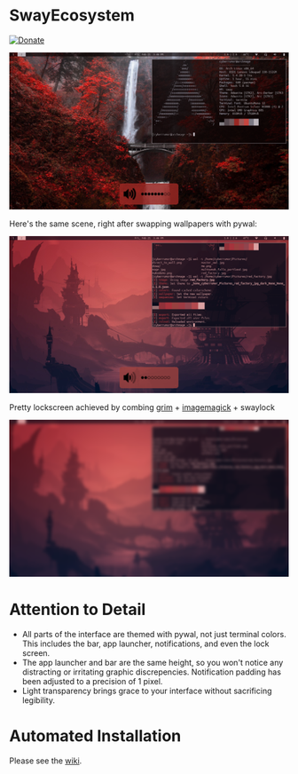 # SwayEcosystem
[![Donate](https://img.shields.io/badge/Donate-PayPal-green.svg)](https://www.paypal.me/cyberrumor)


<img src="/home/cyberrumor/makodemo.png">

Here's the same scene, right after swapping wallpapers with pywal:

<img src="/home/cyberrumor/waldemo.png">

Pretty lockscreen achieved by combing [grim](https://github.com/emersion/grim) + [imagemagick](https://imagemagick.org/index.php) + swaylock

<img src="/home/cyberrumor/blurshot.png">

# Attention to Detail
- All parts of the interface are themed with pywal, not just terminal colors. This includes the bar, app launcher, notifications, and even the lock screen. 
- The app launcher and bar are the same height, so you won't notice any distracting or irritating graphic discrepencies. Notification padding has been adjusted to a precision of 1 pixel. 
- Light transparency brings grace to your interface without sacrificing legibility. 

# Automated Installation
Please see the [wiki](https://github.com/cyberrumor/SwayEcosystem/wiki/Installation).

